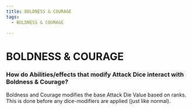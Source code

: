```yaml
---
title: BOLDNESS & COURAGE
tags:
  - BOLDNESS & COURAGE

---
```


# BOLDNESS & COURAGE

### How do Abilities/effects that modify Attack Dice interact with Boldness & Courage?

Boldness and Courage modifies the base Attack Die Value based on ranks. This is done before any dice-modifiers are applied (just like normal).




